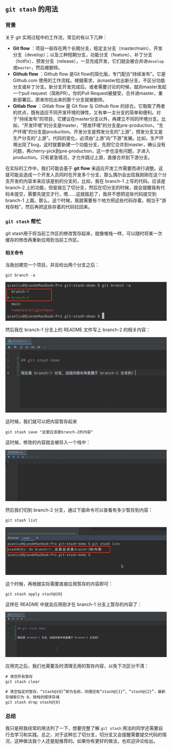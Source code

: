 ## `git stash` 的用法

### 背景

关于 git 实用过程中的工作流，常见的有以下几种：

- **Git flow** ：项目一般存在两个长期分支，稳定主分支（master/main）、开发分支（develop）；以及三种短期分支，功能分支（feature）、补丁分支（hotfix）、预发分支（release），一旦完成开发，它们就会被合并进`develop`或`master`，然后被删除。
- **Github flow** ：Github flow 是Git flow的简化版，专门配合”持续发布”。它是 Github.com 使用的工作流程。根据需求，从master拉出新分支，不区分功能分支或补丁分支。新分支开发完成后，或者需要讨论的时候，就向master发起一个pull request（简称PR）。你的Pull Request被接受，合并进master，重新部署后，原来你拉出来的那个分支就被删除。
- **Gitlab flow** ：Gitlab flow 是 Git flow 与 Github flow 的综合。它吸取了两者的优点，既有适应不同开发环境的弹性，又有单一主分支的简单和便利。对于“持续发布”的项目，它建议在master分支以外，再建立不同的环境分支。比如，“开发环境”的分支是master，“预发环境”的分支是pre-production，“生产环境”的分支是production。开发分支是预发分支的”上游”，预发分支又是生产分支的“上游”。代码的变化，必须由“上游”向“下游”发展。比如，生产环境出现了bug，这时就要新建一个功能分支，先把它合并到master，确认没有问题，再cherry-pick到pre-production，这一步也没有问题，才进入production。只有紧急情况，才允许跳过上游，直接合并到下游分支。

在实际的工作中，我们可能会基于 **git flow** 来适应开发工作需要而进行调整。这就可能会造成一个开发人员同时在开发多个分支，那么偶尔会出现我刚刚在这个分支开发的内容本来应该是别的分支的，比如，我在 branch-1 上写的代码，应该是 branch-2 上的功能，但是我忘了切分支，然后在切分支的时候，就会提醒我有代码未提交，需要先提交才行，嗯……这就尴尬了，我并不想把这些代码提交到 branch-1 上面。那么，这个时候，我就需要有个地方把这些代码存着，相当于“游戏存档”，然后再把这些存着的代码拉回来。

### `git stash` 帮忙

git stash用于将当前工作区的修改暂存起来，就像堆栈一样，可以随时将某一次缓存的修改再重新应用到当前工作区。

#### 相关命令

当我创建完一个项目，并且检出两个分支之后：

```
git branch -a
```

![](images/stash-1.jpg)

然后我在 branch-1 分支上的 README 文件写上 branch-2 的相关内容：

![](images/stash-2.jpg)

这时候，我们就可以把内容暂存起来

```
git stash save "这里应该是branch-2的内容"
```

这时候，修改的内容就会被存入一个栈中：

![](images/stash-3.jpg)

然后我们切到 branch-2 分支，通过下面命令可以查看有多少暂存到内容：

```
git stash list
```

![](images/stash-4.jpg)

这个时候，再根据实际需要直接应用暂存的内容即可：

```
git stash apply stash@{0}
```

这样在 README 中就会应用刚才在 branch-1 分支上暂存的内容了：

![](images/stash-5.jpg)

应用完之后，我们也需要及时清理无用的暂存内容，以免下次区分不清：

```
# 清空所有暂存
git stash clear
```

```
# 清空指定的暂存，“stash@{0}”即为名称，同理还有“stash@{1}”、“stash@{2}”，最新存储索引为 0，按栈的顺序存储
git stash drop stash@{0}
```

### 总结

我只是把我经常的用法列了一下，想要完整了解 `git stash` 用法的同学还需要自行去学习和实践。总之，对于这种忘了切分支，切分支又会提醒需要提交代码的情况，这种做法我个人还是挺推荐的。如果你有更好的做法，也欢迎评论给出。

